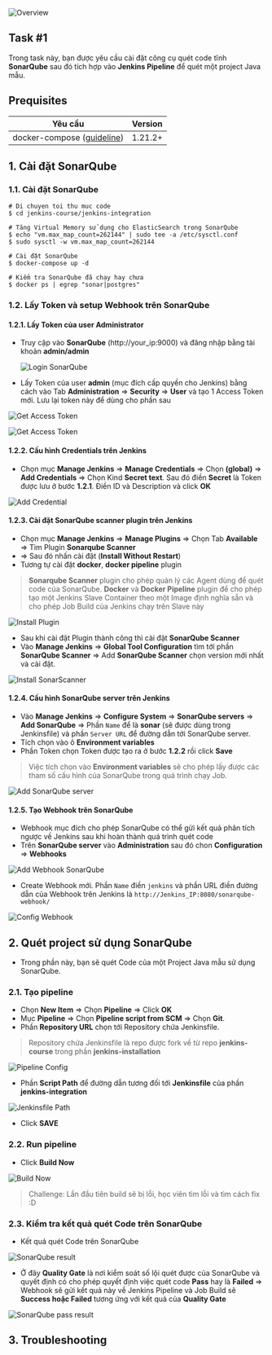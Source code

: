 ![Overview](https://github.com/hoabka/jenkins-course/blob/master/jenkins-integration/images/overview.png)  
  
## Task #1
Trong task này, bạn được yêu cầu cài đặt công cụ quét code tĩnh **SonarQube** sau đó tích hợp vào **Jenkins Pipeline** để quét một project Java mẫu.
## Prequisites  
| Yêu cầu |  Version|  
|--|--|  
| docker-compose ([guideline](https://docs.docker.com/compose/install/#alternative-install-options)) | 1.21.2+ |  

## 1. Cài đặt SonarQube
### 1.1.  Cài đặt SonarQube
```console
# Di chuyen toi thu muc code
$ cd jenkins-course/jenkins-integration

# Tăng Virtual Memory sử dụng cho ElasticSearch trong SonarQube 
$ echo "vm.max_map_count=262144" | sudo tee -a /etc/sysctl.conf
$ sudo sysctl -w vm.max_map_count=262144 

# Cài đặt SonarQube
$ docker-compose up -d

# Kiểm tra SonarQube đã chạy hay chưa
$ docker ps | egrep "sonar|postgres" 
``` 
### 1.2.  Lấy Token và setup Webhook trên SonarQube
#### 1.2.1. Lấy Token của user Administrator
- Truy cập vào **SonarQube** (http://your_ip:9000) và đăng nhập bằng tài khoản **admin/admin**

  ![Login SonarQube](https://github.com/hoabka/jenkins-course/blob/master/jenkins-integration/images/loginSonarQube.JPG)  
  
- Lấy Token của user **admin** (mục đích cấp quyền cho Jenkins) bằng cách vào Tab **Administration** => **Security** => **User**  và tạo 1 Access Token mới. Lưu lại token này để dùng cho phần sau

![Get Access Token](https://github.com/hoabka/jenkins-course/blob/master/jenkins-integration/images/createToken_1.JPG)

![Get Access Token](https://github.com/hoabka/jenkins-course/blob/master/jenkins-integration/images/createToken_2.JPG)

#### 1.2.2. Cấu hình Credentials trên Jenkins  
- Chọn mục **Manage Jenkins** => **Manage Credentials** => Chọn **(global)** => **Add Credentials** => Chọn Kind **Secret text**. Sau đó điền **Secret** là Token được lưu ở bước **1.2.1**. Điền ID và Description và click **OK**

![Add Credential](https://github.com/hoabka/jenkins-course/blob/master/jenkins-integration/images/addCredentialSonar.JPG)

#### 1.2.3. Cài đặt SonarQube scanner plugin trên Jenkins
- Chọn mục **Manage Jenkins** => **Manage Plugins** => Chọn Tab **Available** => Tìm Plugin **Sonarqube Scanner** 
- => Sau đó nhấn cài đặt (**Install Without Restart**)
- Tương tự cài đặt **docker**, **docker pipeline** plugin

> **Sonarqube Scanner** plugin cho phép quản lý các Agent dùng để quét code của SonarQube.
> **Docker** và **Docker Pipeline** plugin để cho phép tạo một Jenkins Slave Container theo một Image định nghĩa sẵn và cho phép Job Build của Jenkins chạy trên Slave này

![Install Plugin](https://github.com/hoabka/jenkins-course/blob/master/jenkins-integration/images/pluginSonarQube.JPG)

- Sau khi cài đặt Plugin thành công thì cài đặt **SonarQube Scanner**
- Vào  **Manage Jenkins** => **Global Tool Configuration**  tìm tới phần **SonarQube Scanner** => Add **SonarQube Scanner** chọn version mới nhất và cài đặt.

![Install SonarScanner](https://github.com/hoabka/jenkins-course/blob/master/jenkins-integration/images/installSonarQube.JPG)

#### 1.2.4. Cấu hình SonarQube server trên Jenkins
- Vào **Manage Jenkins**  => **Configure System** => **SonarQube servers** => **Add SonarQube** => Phần `Name` để là **sonar** (sẽ được dùng trong Jenkinsfile) và phần `Server URL` để đường dẫn tới SonarQube server.
- Tích chọn vào ô **Environment variables**
- Phần Token chọn Token được tạo ra ở bước **1.2.2** rồi click **Save**

> Việc tích chọn vào **Environment variables** sẽ cho phép lấy được các tham số cấu hình của SonarQube trong quá trình chạy Job.

![Add SonarQube server](https://github.com/hoabka/jenkins-course/blob/master/jenkins-integration/images/addSonarQubeServer.JPG)

#### 1.2.5. Tạo Webhook trên SonarQube
- Webhook mục đích cho phép SonarQube có thể gửi kết quả phân tích ngược về Jenkins sau khi hoàn thành quá trình quét code
- Trên **SonarQube server** vào **Administration** sau đó chon **Configuration** => **Webhooks** 

![Add Webhook SonarQube](https://github.com/hoabka/jenkins-course/blob/master/jenkins-integration/images/addWebhookSonar.JPG)

- Create Webhook mới. Phần `Name` điền `jenkins` và phần URL điền đường dẫn của Webhook trên Jenkins là `http://Jenkins_IP:8080/sonarqube-webhook/` 

![Config Webhook](https://github.com/hoabka/jenkins-course/blob/master/jenkins-integration/images/configWebhook.JPG)

## 2. Quét project sử dụng SonarQube
- Trong phần này, bạn sẽ quét Code của một Project Java mẫu sử dụng SonarQube.
### 2.1. Tạo pipeline
- Chọn **New Item** => Chọn **Pipeline** => Click **OK**
- Mục **Pipeline** => Chọn **Pipeline script from SCM** => Chọn **Git**.
- Phần **Repository URL** chọn tới Repository chứa Jenkinsfile.

> Repository chứa Jenkinsfile là repo được fork về từ repo **jenkins-course** trong phần **jenkins-installation**

 
![Pipeline Config](https://github.com/hoabka/jenkins-course/blob/master/jenkins-pipeline/images/pipelineConf.JPG)

- Phần **Script Path** để đường dẫn tương đối tới **Jenkinsfile** của phần **jenkins-integration**

![Jenkinsfile Path](https://github.com/hoabka/jenkins-course/blob/master/jenkins-integration/images/jenkinsfilePath.JPG)

- Click **SAVE**
### 2.2.  Run pipeline
- Click **Build Now**

![Build Now](https://github.com/hoabka/jenkins-course/blob/master/jenkins-pipeline/images/buildNow.JPG)

> Challenge: Lần đầu tiên build sẽ bị lỗi, học viên tìm lỗi và tìm cách fix :D

### 2.3. Kiểm tra kết quả quét Code trên SonarQube
- Kết quả quét Code trên SonarQube

![SonarQube result](https://github.com/hoabka/jenkins-course/blob/master/jenkins-integration/images/sonarResult.JPG)

- Ở đây **Quality Gate** là nơi kiểm soát số lội quét được của SonarQube và quyết định có cho phép quyết định việc quét code **Pass** hay là **Failed** => Webhook sẽ gửi kết quả này về Jenkins Pipeline và Job Build sẽ **Success hoặc Failed** tương ứng với kết quả của **Quality Gate**

![SonarQube pass result](https://github.com/hoabka/jenkins-course/blob/master/jenkins-integration/images/passResult.JPG)

## 3. Troubleshooting
